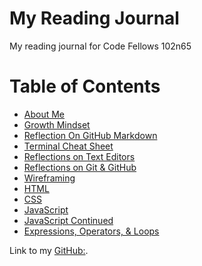 # My Reading Journal

My reading journal for Code Fellows 102n65

# Table of Contents

* [About Me](about.md)
* [Growth Mindset](growthMindset.md)
* [Reflection On GitHub Markdown](reflection.md)
* [Terminal Cheat Sheet](terminalCheatSheet.md)
* [Reflections on Text Editors](texteditor.md)
* [Reflections on Git & GitHub](gitVsGithub.md)
* [Wireframing](wireframing.md)
* [HTML](html.md)
* [CSS](css.md)
* [JavaScript](javascript.md)
* [JavaScript Continued](javascript2.md)
* [Expressions, Operators, & Loops](loops.md)

Link to my [GitHub:](https://github.com/nickmullaney).
